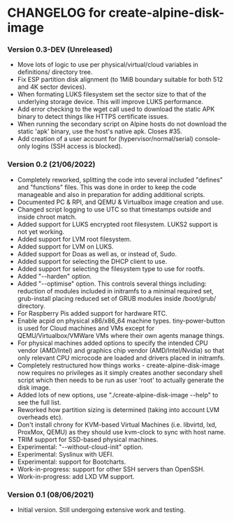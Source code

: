 # CHANGELOG for create-alpine-disk-image

### Version 0.3-DEV (Unreleased)

* Move lots of logic to use per physical/virtual/cloud variables in
  definitions/ directory tree.
* Fix ESP partition disk alignment (to 1MiB boundary suitable for both 512
  and 4K sector devices).
* When formating LUKS filesystem set the sector size to that of the underlying
  storage device. This will improve LUKS performance.
* Add error checking to the wget call used to download the static APK binary
  to detect things like HTTPS certificate issues.
* When running the secondary script on Alpine hosts do not download the
  static 'apk' binary, use the host's native apk. Closes #35.
* Add creation of a user account for (hypervisor/normal/serial) console-only
  logins (SSH access is blocked).


### Version 0.2 (21/06/2022)

* Completely reworked, splitting the code into several included "defines" and
  "functions" files. This was done in order to keep the code manageable and
  also in preparation for adding additional scripts.
* Documented PC & RPI, and QEMU & Virtualbox image creation and use.
* Changed script logging to use UTC so that timestamps outside and inside
  chroot match.
* Added support for LUKS encrypted root filesystem. LUKS2 support is not yet
  working.
* Added support for LVM root filesystem.
* Added support for LVM on LUKS.
* Added support for Doas as well as, or instead of, Sudo.
* Added support for selecting the DHCP client to use.
* Added support for selecting the filesystem type to use for rootfs.
* Added "--harden" option.
* Added "--optimise" option. This controls several things including: reduction
  of modules included in initramfs to a minimal required set, grub-install
  placing reduced set of GRUB modules inside /boot/grub/ directory.
* For Raspberry Pis added support for hardware RTC.
* Enable acpid on physical x86/x86_64 machine types. tiny-power-button is used
  for Cloud machines and VMs except for QEMU/Virtualbox/VMWare VMs where their
  own agents manage things.
* For physical machines added options to specify the intended CPU vendor
  (AMD/Intel) and graphics chip vendor (AMD/Intel/Nvidia) so that only relevant
  CPU microcode are loaded and drivers placed in initramfs.
* Completely restructured how things works - create-alpine-disk-image now
  requires no privileges as it simply creates another secondary shell script
  which then needs to be run as user 'root' to actually generate the disk image.
* Added lots of new options, use "./create-alpine-disk-image --help" to see the
  full list.
* Reworked how partition sizing is determined (taking into account LVM
  overheads etc).
* Don't install chrony for KVM-based Virtual Machines (i.e. libvirtd, lxd,
  ProxMox, QEMU) as they should use kvm-clock to sync with host name.
* TRIM support for SSD-based physical machines.
* Experimental: "--without-cloud-init" option.
* Experimental: Syslinux with UEFI.
* Experimental: support for Bootcharts.
* Work-in-progress: support for other SSH servers than OpenSSH.
* Work-in-progress: add LXD VM support.

### Version 0.1 (08/06/2021)

* Initial version. Still undergoing extensive work and testing.
